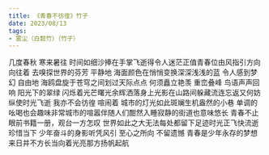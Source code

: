 ```yaml
---
title: 《青春不彷徨》竹子
date: 2023/08/13
tags:
- 雾尘（白懿竹）（竹子）
---
```

几度春秋
寒来暑往
时间如细沙捧在手掌飞逝得令人迷茫正值青春位由风指引方向向往着
去嗅探世界的芬芳
平静地
海面颜色在悄悄变换深深浅浅的蓝
令人感到梦幻
自由地
海鸥盘旋于苍穹之间划过天际点点
何须矗立艳羡
重峦叠峰
鸟语声声回响
阳光下的翠绿
闪烁着光芒曙光余辉洒落身上光影在山路间躲藏流连忘返又何妨纵使时光飞逝
我亦不会彷徨
喧闹着
城市的灯光如此斑斓生机盎然的小巷
单调的吆喝也会趣味非常城市的喧嚣伴随人们酣然入睡寂静的街道也意味悠长
青春不止
眼前书籍一册，观台一方怎叹
世界如此之大无法每处都留下足迹时光正飞快流逝珍惜当下
少年奋斗的身影听凭风引
至心之所向
不留遗憾
青春是少年永存的梦想来日并不方长当向着光亮那方扬帆起航
